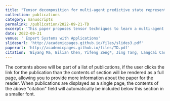 ```yaml
---
title: "Tensor decomposition for multi-agent predictive state representation"
collection: publications
category: manuscripts
permalink: /publication/2022-09-21-TD
excerpt: 'This paper proposes tensor techniques to learn a multi-agent PSR model, addressing the challenges of increasing agent numbers and problem complexity, and demonstrating effectiveness across multiple domains.'
date: 2022-09-21
venue: ' Expert Systems with Applications'
slidesurl: 'http://academicpages.github.io/files/slides3.pdf'
paperurl: 'http://academicpages.github.io/files/TD.pdf'
citation: 'Biyang Ma, Bilian Chen, Yifeng Zeng*, Jing Tang, Langcai Cao (2022). &quot; Tensor decomposition for multi-agent predictive state representation.&quot; <i>  Expert Systems with Applications, 2022,115969, 2022;</i>. 189(1).'
---
```

The contents above will be part of a list of publications, if the user clicks the link for the publication than the contents of section will be rendered as a full page, allowing you to provide more information about the paper for the reader. When publications are displayed as a single page, the contents of the above "citation" field will automatically be included below this section in a smaller font.
 
